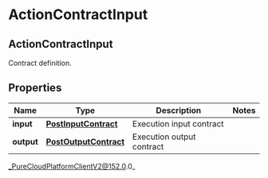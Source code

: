 # ActionContractInput

## ActionContractInput
Contract definition.

## Properties

|Name | Type | Description | Notes|
|------------ | ------------- | ------------- | -------------|
| **input** | [**PostInputContract**](PostInputContract) | Execution input contract | |
| **output** | [**PostOutputContract**](PostOutputContract) | Execution output contract | |



_PureCloudPlatformClientV2@152.0.0_
